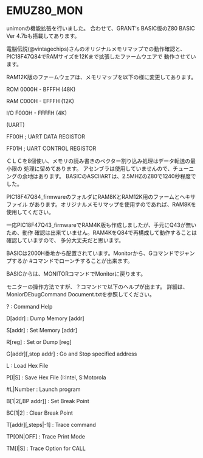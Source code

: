 # EMUZ80_MON
unimonの機能拡張を行いました。
合わせて、GRANT's BASIC版のZ80 BASIC Ver 4.7bも搭載してあります。

電脳伝説(@vintagechips)さんのオリジナルメモリマップでの動作確認と、
PIC18F47Q84でRAMサイズを12Kまで拡張したファームウエアで
動作させています。

RAM12K版のファームウェアは、メモリマップを以下の様に変更してあります。

ROM 0000H - BFFFH (48K)

RAM C000H - EFFFH (12K)

I/O F000H - FFFFH (4K)

(UART)

FF00H	; UART DATA REGISTOR

FF01H	; UART CONTROL REGISTOR

ＣＬＣを8個使い、メモリの読み書きのベクター割り込み処理はデータ転送の最小限の
処理に留めてあります。
アセンブラは使用していませんので、チューニングの余地はあります。
BASICのASCIIARTは、2.5MHZのZ80で1240秒程度でした。


PIC18F47Q84_firmwareのフォルダにRAM8KとRAM12K用のファームとヘキサファイル
があります。オリジナルメモリマップを使用すのであれば、RAM8Kを使用してください。

一応PIC18F47Q43_firmwareでRAM4K版も作成しましたが、手元にQ43が無いため、動作
確認は出来ていません。RAM4KをQ84で再構成して動作することは確認していますので、
多分大丈夫だと思います。

BASICは2000H番地から配置されています。Monitorから、Gコマンドでジャンプするか
#コマンドでローンチすることが出来ます。

BASICからは、MONITORコマンドでMonitorに戻ります。

モニターの操作方法ですが、？コマンドで以下のヘルプが出ます。
詳細は、MoniorDEbugCommand Document.txtを参照してください。

? : Command Help

D[addr] : Dump Memory [addr]

S[addr] : Set Memory [addr]

R[reg] : Set or Dump [reg]

G[addr][,stop addr] : Go and Stop specified address

L : Load Hex File

P[I|S] : Save Hex File (I:Intel, S:Motorola

#L|Number : Launch program

B[1|2[,BP addr]] : Set Break Point

BC[1|2] : Clear Break Point

T[addr][,steps|-1] : Trace command

TP[ON|OFF] : Trace Print Mode

TM[I|S] : Trace Option for CALL


